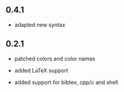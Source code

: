 ## 0.4.1
* adapted new syntax

## 0.2.1
* patched colors and color names
* added LaTeX support

* added support for bibtex, cpp/c and shell
